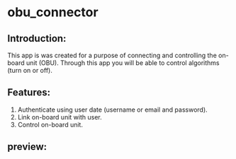 # obu_connector

## Introduction:

  This app is was created for a purpose of connecting and controlling the on-board unit (OBU). Through this app you will be able to control algorithms (turn on or off).
  
## Features:

  1. Authenticate using user date (username or email and password).
  2. Link on-board unit with user.
  3. Control on-board unit.
 
## preview:

